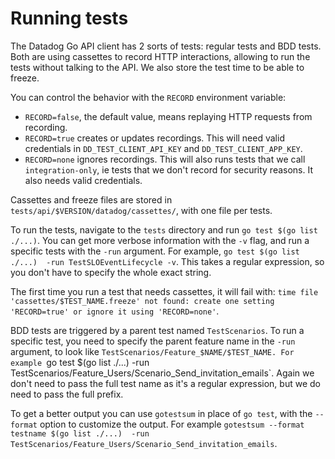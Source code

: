 Running tests
=============

The Datadog Go API client has 2 sorts of tests: regular tests and BDD tests.
Both are using cassettes to record HTTP interactions, allowing to run the tests without
talking to the API. We also store the test time to be able to freeze.

You can control the behavior with the `RECORD` environment variable:
 - `RECORD=false`, the default value, means replaying HTTP requests from recording.
 - `RECORD=true` creates or updates recordings. This will need valid credentials in `DD_TEST_CLIENT_API_KEY`
    and `DD_TEST_CLIENT_APP_KEY`.
 - `RECORD=none` ignores recordings. This will also runs tests that we call `integration-only`, ie
    tests that we don't record for security reasons. It also needs valid credentials.

Cassettes and freeze files are stored in `tests/api/$VERSION/datadog/cassettes/`, with one file per tests.

To run the tests, navigate to the `tests` directory and run `go test $(go list ./...)`. You can get more
verbose information with the `-v` flag, and run a specific tests with the `-run` argument. For example,
`go test $(go list ./...)  -run TestSLOEventLifecycle -v`. This takes a regular expression, so you
don't have to specify the whole exact string.

The first time you run a test that needs cassettes, it will fail with:
`time file 'cassettes/$TEST_NAME.freeze' not found: create one setting 'RECORD=true' or ignore it using 'RECORD=none'`.

BDD tests are triggered by a parent test named `TestScenarios`. To run a specific test, you need to specify
the parent feature name in the `-run` argument, to look like `TestScenarios/Feature_$NAME/$TEST_NAME.
For example `go test $(go list ./...)  -run TestScenarios/Feature_Users/Scenario_Send_invitation_emails`. Again
we don't need to pass the full test name as it's a regular expression, but we do need to pass the
full prefix.

To get a better output you can use `gotestsum` in place of `go test`, with the `--format` option to customize
the output. For example `gotestsum --format testname $(go list ./...)  -run TestScenarios/Feature_Users/Scenario_Send_invitation_emails`.
